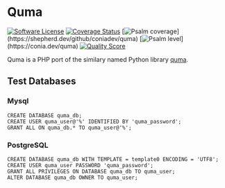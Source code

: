Quma
====

[![Software License](https://img.shields.io/badge/license-MIT-brightgreen.svg)](LICENSE.md)
[![Coverage Status](https://img.shields.io/scrutinizer/coverage/g/coniadev/quma.svg)](https://scrutinizer-ci.com/g/coniadev/quma/code-structure)
[![Psalm coverage](https://shepherd.dev/github/coniadev/quma/coverage.svg?)](https://shepherd.dev/github/coniadev/quma)
[![Psalm level](https://shepherd.dev/github/coniadev/quma/level.svg?)](https://conia.dev/quma)
[![Quality Score](https://img.shields.io/scrutinizer/g/coniadev/quma.svg)](https://scrutinizer-ci.com/g/coniadev/quma)

Quma is a PHP port of the similary named Python library [quma](https://quma.readthedocs.io).

## Test Databases

### Mysql

    CREATE DATABASE quma_db;
    CREATE USER quma_user@'%' IDENTIFIED BY 'quma_password';
    GRANT ALL ON quma_db.* TO quma_user@'%';

### PostgreSQL

    CREATE DATABASE quma_db WITH TEMPLATE = template0 ENCODING = 'UTF8';
    CREATE USER quma_user PASSWORD 'quma_password';
    GRANT ALL PRIVILEGES ON DATABASE quma_db TO quma_user;
    ALTER DATABASE quma_db OWNER TO quma_user;
